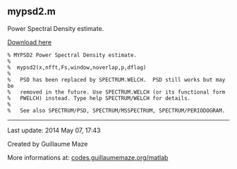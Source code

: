 ## mypsd2.m ##
Power Spectral Density estimate.

[Download here](http://guillaumemaze.googlecode.com/svn/trunk/matlab/codes/statistics/mypsd2.m)

```
% MYPSD2 Power Spectral Density estimate.
%
%  mypsd2(x,nfft,Fs,window,noverlap,p,dflag)
%
%   PSD has been replaced by SPECTRUM.WELCH.  PSD still works but may be
%   removed in the future. Use SPECTRUM.WELCH (or its functional form
%   PWELCH) instead. Type help SPECTRUM/WELCH for details.
%
%   See also SPECTRUM/PSD, SPECTRUM/MSSPECTRUM, SPECTRUM/PERIODOGRAM.
```

---

Last update: 2014 May 07, 17:43

Created by Guillaume Maze

More informations at: [codes.guillaumemaze.org/matlab](http://codes.guillaumemaze.org/matlab)